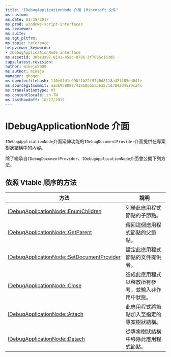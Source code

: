 ```yaml
---
title: "IDebugApplicationNode 介面 |Microsoft 文件"
ms.custom: 
ms.date: 01/18/2017
ms.prod: windows-script-interfaces
ms.reviewer: 
ms.suite: 
ms.tgt_pltfrm: 
ms.topic: reference
helpviewer_keywords:
- IDebugApplicationNode interface
ms.assetid: 30be3a97-8191-45ac-8706-3f7056c163d6
caps.latest.revision: 
author: mikejo5000
ms.author: mikejo
manager: ghogen
ms.openlocfilehash: 110e04d1c990f1b22f9740d8118a47f485dd041e
ms.sourcegitcommit: aadb9588877418b8b55a5612c1d3842d4520ca4c
ms.translationtype: MT
ms.contentlocale: zh-TW
ms.lasthandoff: 10/27/2017
---
```

# <a name="idebugapplicationnode-interface"></a>IDebugApplicationNode 介面
`IDebugApplicationNode`介面延伸功能的`IDebugDocumentProvider`介面提供在專案樹狀結構中的內容。  
  
 除了繼承自`IDebugDocumentProvider`、`IDebugApplicationNode`介面會公開下列方法。  
  
## <a name="methods-in-vtable-order"></a>依照 Vtable 順序的方法  
  
|方法|說明|  
|------------|-----------------|  
|[IDebugApplicationNode::EnumChildren](../../winscript/reference/idebugapplicationnode-enumchildren.md)|列舉此應用程式節點的子節點。|  
|[IDebugApplicationNode::GetParent](../../winscript/reference/idebugapplicationnode-getparent.md)|傳回這個應用程式節點的父節點。|  
|[IDebugApplicationNode::SetDocumentProvider](../../winscript/reference/idebugapplicationnode-setdocumentprovider.md)|設定此應用程式節點的文件提供者。|  
|[IDebugApplicationNode::Close](../../winscript/reference/idebugapplicationnode-close.md)|造成此應用程式以釋放所有參考，並輸入非作用中狀態。|  
|[IDebugApplicationNode::Attach](../../winscript/reference/idebugapplicationnode-attach.md)|此應用程式將節點加入至指定的專案樹狀結構。|  
|[IDebugApplicationNode::Detach](../../winscript/reference/idebugapplicationnode-detach.md)|從專案樹狀結構中移除此應用程式節點。|